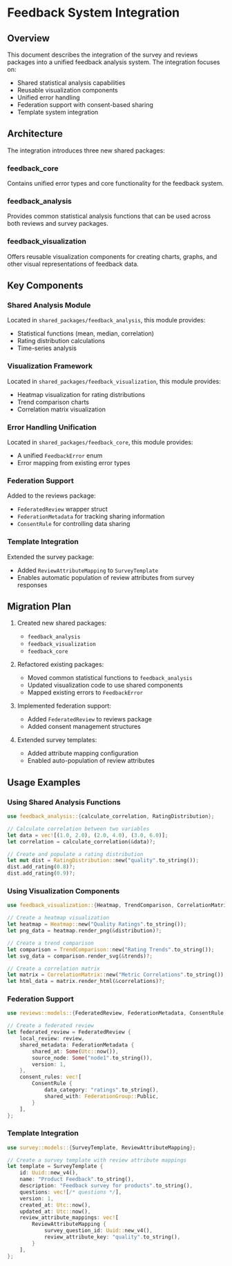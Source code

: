 # Feedback System Integration

## Overview

This document describes the integration of the survey and reviews packages into a unified feedback analysis system. The integration focuses on:

- Shared statistical analysis capabilities
- Reusable visualization components
- Unified error handling
- Federation support with consent-based sharing
- Template system integration

## Architecture

The integration introduces three new shared packages:

### feedback_core
Contains unified error types and core functionality for the feedback system.

### feedback_analysis
Provides common statistical analysis functions that can be used across both reviews and survey packages.

### feedback_visualization
Offers reusable visualization components for creating charts, graphs, and other visual representations of feedback data.

## Key Components

### Shared Analysis Module
Located in `shared_packages/feedback_analysis`, this module provides:
- Statistical functions (mean, median, correlation)
- Rating distribution calculations
- Time-series analysis

### Visualization Framework
Located in `shared_packages/feedback_visualization`, this module provides:
- Heatmap visualization for rating distributions
- Trend comparison charts
- Correlation matrix visualization

### Error Handling Unification
Located in `shared_packages/feedback_core`, this module provides:
- A unified `FeedbackError` enum
- Error mapping from existing error types

### Federation Support
Added to the reviews package:
- `FederatedReview` wrapper struct
- `FederationMetadata` for tracking sharing information
- `ConsentRule` for controlling data sharing

### Template Integration
Extended the survey package:
- Added `ReviewAttributeMapping` to `SurveyTemplate`
- Enables automatic population of review attributes from survey responses

## Migration Plan

1. Created new shared packages:
   - `feedback_analysis`
   - `feedback_visualization`
   - `feedback_core`

2. Refactored existing packages:
   - Moved common statistical functions to `feedback_analysis`
   - Updated visualization code to use shared components
   - Mapped existing errors to `FeedbackError`

3. Implemented federation support:
   - Added `FederatedReview` to reviews package
   - Added consent management structures

4. Extended survey templates:
   - Added attribute mapping configuration
   - Enabled auto-population of review attributes

## Usage Examples

### Using Shared Analysis Functions

```rust
use feedback_analysis::{calculate_correlation, RatingDistribution};

// Calculate correlation between two variables
let data = vec![(1.0, 2.0), (2.0, 4.0), (3.0, 6.0)];
let correlation = calculate_correlation(&data)?;

// Create and populate a rating distribution
let mut dist = RatingDistribution::new("quality".to_string());
dist.add_rating(0.8)?;
dist.add_rating(0.9)?;
```

### Using Visualization Components

```rust
use feedback_visualization::{Heatmap, TrendComparison, CorrelationMatrix};

// Create a heatmap visualization
let heatmap = Heatmap::new("Quality Ratings".to_string());
let png_data = heatmap.render_png(&distribution)?;

// Create a trend comparison
let comparison = TrendComparison::new("Rating Trends".to_string());
let svg_data = comparison.render_svg(&trends)?;

// Create a correlation matrix
let matrix = CorrelationMatrix::new("Metric Correlations".to_string());
let html_data = matrix.render_html(&correlations)?;
```

### Federation Support

```rust
use reviews::models::{FederatedReview, FederationMetadata, ConsentRule, FederationGroup};

// Create a federated review
let federated_review = FederatedReview {
    local_review: review,
    shared_metadata: FederationMetadata {
        shared_at: Some(Utc::now()),
        source_node: Some("node1".to_string()),
        version: 1,
    },
    consent_rules: vec![
        ConsentRule {
            data_category: "ratings".to_string(),
            shared_with: FederationGroup::Public,
        }
    ],
};
```

### Template Integration

```rust
use survey::models::{SurveyTemplate, ReviewAttributeMapping};

// Create a survey template with review attribute mappings
let template = SurveyTemplate {
    id: Uuid::new_v4(),
    name: "Product Feedback".to_string(),
    description: "Feedback survey for products".to_string(),
    questions: vec![/* questions */],
    version: 1,
    created_at: Utc::now(),
    updated_at: Utc::now(),
    review_attribute_mappings: vec![
        ReviewAttributeMapping {
            survey_question_id: Uuid::new_v4(),
            review_attribute_key: "quality".to_string(),
        }
    ],
};